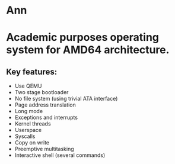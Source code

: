 # Ann

Academic purposes operating system for AMD64 architecture.
==========================================================

Key features:
------------
* Use QEMU
* Two stage bootloader
* No file system (using trivial ATA interface)
* Page address translation
* Long mode
* Exceptions and interrupts
* Kernel threads
* Userspace
* Syscalls
* Copy on write
* Preemptive multitasking
* Interactive shell (several commands)
